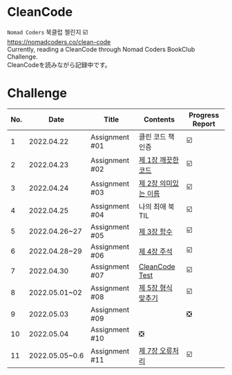 # CleanCode

`Nomad Coders` 북클럽 첼린지 ☑️ <br/>
https://nomadcoders.co/clean-code <br/>
Currently, reading a CleanCode through Nomad Coders BookClub Challenge. <br/>
CleanCodeを読みながら記録中です。<br/>

# Challenge

|No.|Date|Title|Contents|Progress Report|
|---|---|---|---|---|
|1|2022.04.22|Assignment #01|클린 코드 책 인증|☑️|
|2|2022.04.23|Assignment #02|[제 1장 깨끗한 코드](https://github.com/bravobo77/CleanCode/tree/main/%EC%A0%9C%201%EC%9E%A5%20%EA%B9%A8%EB%81%97%ED%95%9C%20%EC%BD%94%EB%93%9C)|☑️|
|3|2022.04.24|Assignment #03|[제 2장 의미있는 이름](https://github.com/bravobo77/CleanCode/tree/main/%EC%A0%9C%202%EC%9E%A5%20%EC%9D%98%EB%AF%B8%EC%9E%88%EB%8A%94%20%EC%9D%B4%EB%A6%84)|☑️|
|4|2022.04.25|Assignment #04|나의 최애 북TIL|☑️|
|5|2022.04.26~27|Assignment #05|[제 3장 함수](https://github.com/bravobo77/CleanCode/tree/main/%EC%A0%9C%203%EC%9E%A5%20%ED%95%A8%EC%88%98)|☑️|
|6|2022.04.28~29|Assignment #06|[제 4장 주석](https://github.com/bravobo77/CleanCode/tree/main/%EC%A0%9C%204%EC%9E%A5%20%EC%A3%BC%EC%84%9D)|☑️|
|7|2022.04.30|Assignment #07|[CleanCode Test](https://github.com/bravobo77/CleanCode/tree/main/Assignment%20Test)|☑️|
|8|2022.05.01~02|Assignment #08|[제 5장 형식 맞추기](https://github.com/bravobo77/CleanCode/tree/main/%EC%A0%9C%205%EC%9E%A5%20%ED%98%95%EC%8B%9D%20%EB%A7%9E%EC%B6%94%EA%B8%B0)|☑️|
|9|2022.05.03|Assignment #09||❎|
|10|2022.05.04|Assignment #10|❎|
|11|2022.05.05~0.6|Assignment #11|[제 7장 오류처리](https://github.com/bravobo77/CleanCode/tree/main/%EC%A0%9C%207%EC%9E%A5%20%EC%98%A4%EB%A5%98%EC%B2%98%EB%A6%AC)|☑️|